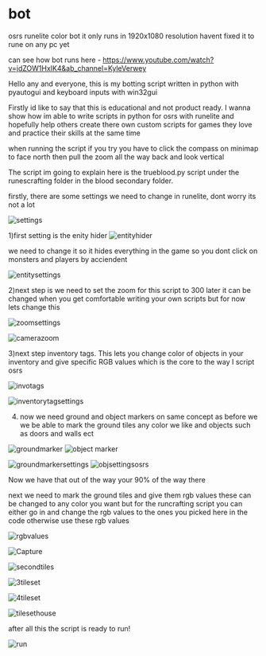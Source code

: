 # bot
osrs runelite color bot
it only runs in 1920x1080 resolution havent fixed it to rune on any pc yet

can see how bot runs here - https://www.youtube.com/watch?v=jdZOW1HxIK4&ab_channel=KyleVerwey 

Hello any and everyone,
this is my botting script written in python with pyautogui and keyboard inputs with win32gui

Firstly id like to say that this is educational and not product ready. I wanna show how im able to write scripts in python for osrs with runelite
and hopefully help others create there own custom scripts for games they love and practice their skills at the same time

when running the script if you try you have to click the compass on minimap to face north then pull the zoom all the way back and look vertical


The script im going to explain here is the trueblood.py script under the runescrafting folder in the blood secondary folder.

firstly, there are some settings we need to change in runelite, dont worry its not a lot

![settings](https://github.com/starzzots/bot/assets/108106818/2dc30d69-eaba-4f02-9871-2760bc89509c)

1)first setting is the enity hider 
![entityhider](https://github.com/starzzots/bot/assets/108106818/3f7342f8-26cb-428b-a203-c42909c15e8e)


we need to change it so it hides everything in the game so you dont click on monsters and players by acciendent

![entitysettings](https://github.com/starzzots/bot/assets/108106818/4248f490-4382-4148-b077-548d11cdae8b)

2)next step is we need to set the zoom for this script to 300 later it can be changed when you get comfortable writing your own scripts but for now lets change this

![zoomsettings](https://github.com/starzzots/bot/assets/108106818/d011ff6f-cb5b-40fc-91fc-365143331a07)

![camerazoom](https://github.com/starzzots/bot/assets/108106818/8d1a8798-64b5-42c9-b218-cca28eea6e26)

3)next step inventory tags. This lets you change color of objects in your inventory and give specific RGB values which is the core to the way I script osrs

![invotags](https://github.com/starzzots/bot/assets/108106818/61687a53-1f50-463b-a25c-c70768912359)

![inventorytagsettings](https://github.com/starzzots/bot/assets/108106818/a7308a36-5225-4311-854e-278df37c7d34)

4) now we need ground and object markers on same concept as before we we be able to mark the ground tiles any color we like and objects such as doors and walls ect

![groundmarker](https://github.com/starzzots/bot/assets/108106818/76fcb190-93e5-4771-973f-a49e2b2ea830)
  ![object marker](https://github.com/starzzots/bot/assets/108106818/8d8adf02-44dc-44fe-986e-27fa7bf8294f)
  


![groundmarkersettings](https://github.com/starzzots/bot/assets/108106818/fee3900a-f0d2-4322-b9f9-f301f39e874e)
  ![objsettingsosrs](https://github.com/starzzots/bot/assets/108106818/0537512a-ba4a-4d83-a1e6-39f66b52edd8)

Now we have that out of the way your 90% of the way there

next we need to mark the ground tiles and give them rgb values these can be changed to any color you want but for the runcrafting script you can either go in and change the rgb values to the ones you picked here in the code otherwise use these rgb values

![rgbvalues](https://github.com/starzzots/bot/assets/108106818/d9d38cdb-421c-4b40-a96a-7bf0f1ebaf12)


![Capture](https://github.com/starzzots/bot/assets/108106818/04acfd87-534f-4d45-8197-257113bd95b3)

![secondtiles](https://github.com/starzzots/bot/assets/108106818/dd0973bd-a2db-466d-a470-55ed67147f85)

![3tileset](https://github.com/starzzots/bot/assets/108106818/d0f3a400-83a1-4cf7-bf8c-dc337f6db114)

![4tileset](https://github.com/starzzots/bot/assets/108106818/a1185d45-d1e5-40a9-bf4e-f3acd95f3da0)

![tilesethouse](https://github.com/starzzots/bot/assets/108106818/d91fa168-b0a1-469b-80cf-eee04292dc4c)

after all this the script is ready to run!

![run](https://github.com/starzzots/bot/assets/108106818/0b097078-08e5-4aa8-9841-240d16047e52)




